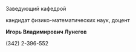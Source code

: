 Заведующий кафедрой
 

 кандидат физико-математических наук, доцент
 

**Игорь Владимирович Лунегов** 


 (342) 2-396-552
 


  